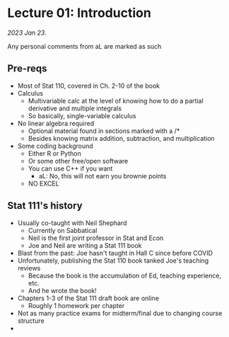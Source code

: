 # Lecture 01: Introduction
*2023 Jan 23*.

Any personal comments from aL are marked as such

## Pre-reqs
- Most of Stat 110, covered in Ch. 2-10 of the book
- Calculus
	- Multivariable calc at the level of knowing how to do a partial derivative and multiple integrals
	- So basically, single-variable calculus
- No linear algebra required
	- Optional material found in sections marked with a /*
	- Besides knowing matrix addition, subtraction, and multiplication
- Some coding background
	- Either R or Python
	- Or some other free/open software
	- You can use C++ if you want
		- aL: No, this will not earn you brownie points
	- NO EXCEL

## Stat 111's history 
- Usually co-taught with Neil Shephard
	- Currently on Sabbatical
	- Neil is the first joint professor in Stat and Econ
	- Joe and Neil are writing a Stat 111 book
- Blast from the past: Joe hasn't taught in Hall C since before COVID
- Unfortunately, publishing the Stat 110 book tanked Joe's teaching reviews
	- Because the book is the accumulation of Ed, teaching experience, etc. 
	- And he wrote the book!
- Chapters 1-3 of the Stat 111 draft book are online
	- Roughly 1 homework per chapter
- Not as many practice exams for midterm/final due to changing course structure
- 
